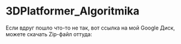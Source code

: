 # 3DPlatformer_Algoritmika
Если вдруг пошло что-то не так, вот ссылка на мой Google Диск, можете скачать Zip-файл оттуда: <link src="https://drive.google.com/drive/folders/1me8KxVmafVH-NY850mBXeF_WqacmgLU1?usp=sharing">

